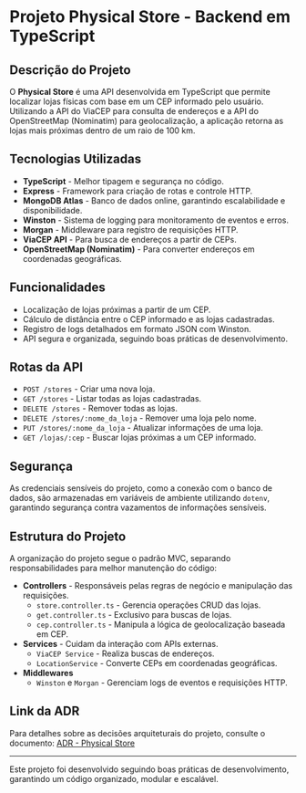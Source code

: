 # Projeto Physical Store - Backend em TypeScript

## Descrição do Projeto
O **Physical Store** é uma API desenvolvida em TypeScript que permite localizar lojas físicas com base em um CEP informado pelo usuário. Utilizando a API do ViaCEP para consulta de endereços e a API do OpenStreetMap (Nominatim) para geolocalização, a aplicação retorna as lojas mais próximas dentro de um raio de 100 km.

## Tecnologias Utilizadas
* **TypeScript** - Melhor tipagem e segurança no código.
* **Express** - Framework para criação de rotas e controle HTTP.
* **MongoDB Atlas** - Banco de dados online, garantindo escalabilidade e disponibilidade.
* **Winston** - Sistema de logging para monitoramento de eventos e erros.
* **Morgan** - Middleware para registro de requisições HTTP.
* **ViaCEP API** - Para busca de endereços a partir de CEPs.
* **OpenStreetMap (Nominatim)** - Para converter endereços em coordenadas geográficas.

## Funcionalidades
* Localização de lojas próximas a partir de um CEP.
* Cálculo de distância entre o CEP informado e as lojas cadastradas.
* Registro de logs detalhados em formato JSON com Winston.
* API segura e organizada, seguindo boas práticas de desenvolvimento.

## Rotas da API
* `POST /stores` - Criar uma nova loja.
* `GET /stores` - Listar todas as lojas cadastradas.
* `DELETE /stores` - Remover todas as lojas.
* `DELETE /stores/:nome_da_loja` - Remover uma loja pelo nome.
* `PUT /stores/:nome_da_loja` - Atualizar informações de uma loja.
* `GET /lojas/:cep` - Buscar lojas próximas a um CEP informado.

## Segurança
As credenciais sensíveis do projeto, como a conexão com o banco de dados, são armazenadas em variáveis de ambiente utilizando `dotenv`, garantindo segurança contra vazamentos de informações sensíveis.

## Estrutura do Projeto
A organização do projeto segue o padrão MVC, separando responsabilidades para melhor manutenção do código:
* **Controllers** - Responsáveis pelas regras de negócio e manipulação das requisições.
  * `store.controller.ts` - Gerencia operações CRUD das lojas.
  * `get.controller.ts` - Exclusivo para buscas de lojas.
  * `cep.controller.ts` - Manipula a lógica de geolocalização baseada em CEP.
* **Services** - Cuidam da interação com APIs externas.
  * `ViaCEP Service` - Realiza buscas de endereços.
  * `LocationService` - Converte CEPs em coordenadas geográficas.
* **Middlewares**
  * `Winston` e `Morgan` - Gerenciam logs de eventos e requisições HTTP.

## Link da ADR
Para detalhes sobre as decisões arquiteturais do projeto, consulte o documento: [ADR - Physical Store](https://docs.google.com/document/d/1alMUdbnWIC-r42RfkNCgFs51rrWxkqEQZJxjRq1s3MQ/edit?usp=sharing)

---
Este projeto foi desenvolvido seguindo boas práticas de desenvolvimento, garantindo um código organizado, modular e escalável.

